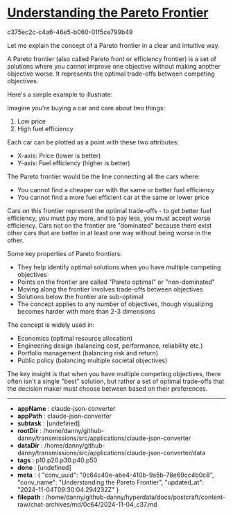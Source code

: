 # [Understanding the Pareto Frontier](https://claude.ai/chat/0c64c40e-abe4-410b-9a5b-78e69cc4b0c8)

c375ec2c-c4a6-46e5-b060-01f5ce799b49

 Let me explain the concept of a Pareto frontier in a clear and intuitive way.

A Pareto frontier (also called Pareto front or efficiency frontier) is a set of solutions where you cannot improve one objective without making another objective worse. It represents the optimal trade-offs between competing objectives.

Here's a simple example to illustrate:

Imagine you're buying a car and care about two things:
1. Low price
2. High fuel efficiency

Each car can be plotted as a point with these two attributes:
- X-axis: Price (lower is better)
- Y-axis: Fuel efficiency (higher is better) 

The Pareto frontier would be the line connecting all the cars where:
- You cannot find a cheaper car with the same or better fuel efficiency
- You cannot find a more fuel efficient car at the same or lower price

Cars on this frontier represent the optimal trade-offs - to get better fuel efficiency, you must pay more, and to pay less, you must accept worse efficiency. Cars not on the frontier are "dominated" because there exist other cars that are better in at least one way without being worse in the other.

Some key properties of Pareto frontiers:
- They help identify optimal solutions when you have multiple competing objectives
- Points on the frontier are called "Pareto optimal" or "non-dominated"
- Moving along the frontier involves trade-offs between objectives
- Solutions below the frontier are sub-optimal
- The concept applies to any number of objectives, though visualizing becomes harder with more than 2-3 dimensions

The concept is widely used in:
- Economics (optimal resource allocation)
- Engineering design (balancing cost, performance, reliability etc.)
- Portfolio management (balancing risk and return)
- Public policy (balancing multiple societal objectives)

The key insight is that when you have multiple competing objectives, there often isn't a single "best" solution, but rather a set of optimal trade-offs that the decision maker must choose between based on their preferences.

---

* **appName** : claude-json-converter
* **appPath** : claude-json-converter
* **subtask** : [undefined]
* **rootDir** : /home/danny/github-danny/transmissions/src/applications/claude-json-converter
* **dataDir** : /home/danny/github-danny/transmissions/src/applications/claude-json-converter/data
* **tags** : p10.p20.p30.p40.p50
* **done** : [undefined]
* **meta** : {
  "conv_uuid": "0c64c40e-abe4-410b-9a5b-78e69cc4b0c8",
  "conv_name": "Understanding the Pareto Frontier",
  "updated_at": "2024-11-04T09:30:04.294232Z"
}
* **filepath** : /home/danny/github-danny/hyperdata/docs/postcraft/content-raw/chat-archives/md/0c64/2024-11-04_c37.md